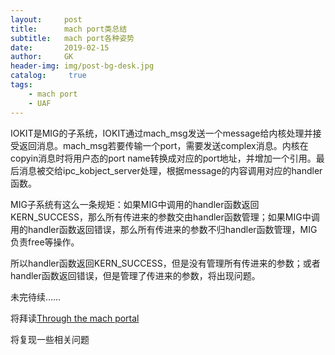 ```yaml
---
layout:     post
title:      mach port类总结
subtitle:   mach port各种姿势 
date:       2019-02-15
author:     GK
header-img: img/post-bg-desk.jpg
catalog: 	 true
tags:
    - mach port
    - UAF
---
```


IOKIT是MIG的子系统，IOKIT通过mach_msg发送一个message给内核处理并接受返回消息。mach_msg若要传输一个port，需要发送complex消息。内核在copyin消息时将用户态的port name转换成对应的port地址，并增加一个引用。最后消息被交给ipc_kobject_server处理，根据message的内容调用对应的handler函数。

MIG子系统有这么一条规矩：如果MIG中调用的handler函数返回KERN_SUCCESS，那么所有传进来的参数交由handler函数管理；如果MIG中调用的handler函数返回错误，那么所有传进来的参数不归handler函数管理，MIG负责free等操作。

所以handler函数返回KERN_SUCCESS，但是没有管理所有传进来的参数；或者handler函数返回错误，但是管理了传进来的参数，将出现问题。

未完待续……

将拜读[Through the mach portal](https://github.com/Gentle-Knife/useful-meterial/blob/master/Through%20the%20mach%20portal.pdf)

将复现一些相关问题
